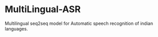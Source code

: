 # MultiLingual-ASR
Multilingual seq2seq model for Automatic speech recognition of indian languages.
